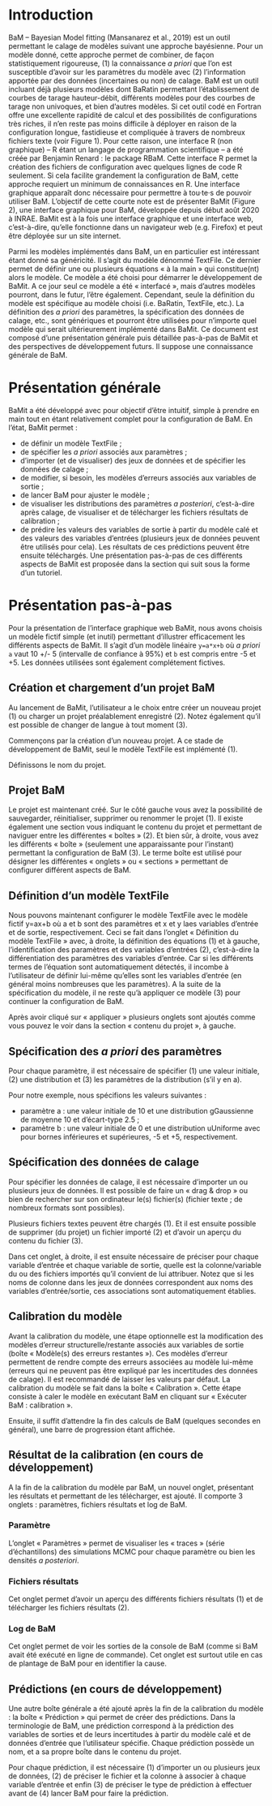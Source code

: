 # Introduction

BaM – Bayesian Model fitting (Mansanarez et al., 2019) est un outil permettant le calage de modèles suivant une approche bayésienne. Pour un modèle donné, cette approche permet de combiner, de façon statistiquement rigoureuse, (1) la connaissance *a priori* que l’on est susceptible d’avoir sur les paramètres du modèle avec (2) l’information apportée par des données (incertaines ou non) de calage. BaM est un outil incluant déjà plusieurs modèles dont BaRatin permettant l’établissement de courbes de tarage hauteur-débit, différents modèles pour des courbes de tarage non univoques, et bien d’autres modèles. Si cet outil codé en Fortran offre une excellente rapidité de calcul et des possibilités de configurations très riches, il n’en reste pas moins difficile à déployer en raison de la configuration longue, fastidieuse et compliquée à travers de nombreux fichiers texte (voir Figure 1). Pour cette raison, une interface R (non graphique) – R étant un langage de programmation scientifique – a été créée par Benjamin Renard : le package RBaM. Cette interface R permet la création des fichiers de configuration avec quelques lignes de code R seulement. Si cela facilite grandement la configuration de BaM, cette approche requiert un minimum de connaissances en R. Une interface graphique apparaît donc nécessaire pour permettre à tou·te·s de pouvoir utiliser BaM.  L’objectif de cette courte note est de présenter BaMit (Figure 2), une interface graphique pour BaM, développée depuis début août 2020 à INRAE. BaMit est à la fois une interface graphique et une interface web, c’est-à-dire, qu’elle fonctionne dans un navigateur web (e.g. Firefox) et peut être déployée sur un site internet.

Parmi les modèles implémentés dans BaM, un en particulier est intéressant étant donné sa généricité. Il s’agit du modèle dénommé TextFile. Ce dernier permet de définir une ou plusieurs équations « à la main » qui constitue(nt) alors le modèle. Ce modèle a été choisi pour démarrer le développement de BaMit. A ce jour seul ce modèle a été « interfacé », mais d’autres modèles pourront, dans le futur, l’être également. Cependant, seule la définition du modèle est spécifique au modèle choisi (i.e. BaRatin, TextFile, etc.). La définition des *a priori* des paramètres, la spécification des données de calage, etc., sont génériques et pourront être utilisées pour n’importe quel modèle qui serait ultérieurement implémenté dans BaMit.
Ce document est composé d’une présentation générale puis détaillée pas-à-pas de BaMit et des perspectives de développement futurs. Il suppose une connaissance générale de BaM.

# Présentation générale
BaMit a été développé avec pour objectif d’être intuitif, simple à prendre en main tout en étant relativement complet pour la configuration de BaM. En l’état, BaMit permet :
 * de définir un modèle TextFile ;
 * de spécifier les *a priori* associés aux paramètres ;
 * d’importer (et de visualiser) des jeux de données et de spécifier les données de calage ;
 * de modifier, si besoin, les modèles d’erreurs associés aux variables de sortie ;
 * de lancer BaM pour ajuster le modèle ;
 * de visualiser les distributions des paramètres *a posteriori*, c’est-à-dire après calage, de visualiser et de télécharger les fichiers résultats de calibration ;
 * de prédire les valeurs des variables de sortie à partir du modèle calé et des valeurs des variables d’entrées (plusieurs jeux de données peuvent être utilisés pour cela). Les résultats de ces prédictions peuvent être ensuite téléchargés.
Une présentation pas-à-pas de ces différents aspects de BaMit est proposée dans la section qui suit sous la forme d’un tutoriel.

# Présentation pas-à-pas
Pour la présentation de l’interface graphique web BaMit, nous avons choisis un modèle fictif simple (et inutil) permettant d’illustrer efficacement les différents aspects de BaMit. Il s’agit d’un modèle linéaire ```y=a*x+b``` où *a priori* `a` vaut 10 +/- 5 (intervalle de confiance à 95%) et `b` est compris entre -5 et +5. Les données utilisées sont également complétement fictives.

## Création et chargement d’un projet BaM
Au lancement de BaMit, l’utilisateur a le choix entre créer un nouveau projet (1) ou charger un projet préalablement enregistré (2). Notez également qu’il est possible de changer de langue à tout moment (3).

Commençons par la création d’un nouveau projet. A ce stade de développement de BaMit, seul le modèle TextFile est implémenté (1).

Définissons le nom du projet.

## Projet BaM
Le projet est maintenant créé. Sur le côté gauche vous avez la possibilité de sauvegarder, réinitialiser, supprimer ou renommer le projet (1). Il existe également une section vous indiquant le contenu du projet et permettant de naviguer entre les différentes « boîtes » (2). Et bien sûr, à droite, vous avez les différents « boîte » (seulement une apparaissante pour l’instant) permettant la configuration de BaM (3). Le terme boîte est utilisé pour désigner les différentes « onglets » ou « sections » permettant de configurer différent aspects de BaM.
 
## Définition d’un modèle TextFile
Nous pouvons maintenant configurer le modèle TextFile avec le modèle fictif y=ax+b où a et b sont des paramètres et x et y laes variables d’entrée et de sortie, respectivement. Ceci se fait dans l’onglet « Définition du modèle TextFile » avec, à droite, la définition des équations (1) et à gauche, l’identification des paramètres et des variables d’entrées (2), c’est-à-dire la différentiation des paramètres des variables d’entrée. Car si les différents termes de l’équation sont automatiquement détectés, il incombe à l’utilisateur de définir lui-même qu’elles sont les variables d’entrée (en général moins nombreuses que les paramètres). A la suite de la spécification du modèle, il ne reste qu’à appliquer ce modèle (3) pour continuer la configuration de BaM.
 
Après avoir cliqué sur « appliquer » plusieurs onglets sont ajoutés comme vous pouvez le voir dans la section « contenu du projet », à gauche.
 
## Spécification des *a priori* des paramètres
Pour chaque paramètre, il est nécessaire de spécifier (1) une valeur initiale, (2) une distribution et (3) les paramètres de la distribution (s’il y en a).
 
Pour notre exemple, nous spécifions les valeurs suivantes :
 * paramètre a : une valeur initiale de 10 et une distribution gGaussienne de moyenne 10 et d’écart-type 2.5 ;
 * paramètre b : une valeur initiale de 0 et une distribution uUniforme avec pour bornes inférieures et supérieures, -5 et +5, respectivement.

 
## Spécification des données de calage
Pour spécifier les données de calage, il est nécessaire d’importer un ou plusieurs jeux de données. Il est possible de faire un « drag & drop » ou bien de rechercher sur son ordinateur le(s) fichier(s) (fichier texte ; de nombreux formats sont possibles).

Plusieurs fichiers textes peuvent être chargés (1). Et il est ensuite possible de supprimer (du projet) un fichier importé (2) et d’avoir un aperçu du contenu du fichier (3). 

Dans cet onglet, à droite, il est ensuite nécessaire de préciser pour chaque variable d’entrée et chaque variable de sortie, quelle est la colonne/variable du ou des fichiers importés qu’il convient de lui attribuer. Notez que si les noms de colonne dans les jeux de données correspondent aux noms des variables d’entrée/sortie, ces associations sont automatiquement établies.
 
## Calibration du modèle
Avant la calibration du modèle, une étape optionnelle est la modification des modèles d’erreur structurelle/restante associés aux variables de sortie (boîte « Modèle(s) des erreurs restantes »). Ces modèles d’erreur permettent de rendre compte des erreurs associées au modèle lui-même (erreurs qui ne peuvent pas être expliqué par les incertitudes des données de calage). Il est recommandé de laisser les valeurs par défaut.
La calibration du modèle se fait dans la boîte « Calibration ». Cette étape consiste à caler le modèle en exécutant BaM en cliquant sur « Exécuter BaM : calibration ».

Ensuite, il suffit d’attendre la fin des calculs de BaM (quelques secondes en général), une barre de progression étant affichée.
 
## Résultat de la calibration (en cours de développement)
A la fin de la calibration du modèle par BaM, un nouvel onglet, présentant les résultats et permettant de les télécharger, est ajouté. Il comporte 3 onglets : paramètres, fichiers résultats et log de BaM.

### Paramètre
L’onglet « Paramètres » permet de visualiser les « traces » (série d’échantillons) des simulations MCMC pour chaque paramètre ou bien les densités *a posteriori*.

### Fichiers résultats
Cet onglet permet d’avoir un aperçu des différents fichiers résultats (1) et de télécharger les fichiers résultats (2).

### Log de BaM
Cet onglet permet de voir les sorties de la console de BaM (comme si BaM avait été exécuté en ligne de commande). Cet onglet est surtout utile en cas de plantage de BaM pour en identifier la cause.
 
## Prédictions (en cours de développement)
Une autre boîte générale a été ajouté après la fin de la calibration du modèle : la boîte « Prédiction » qui permet de créer des prédictions. Dans la terminologie de BaM, une prédiction correspond à la prédiction des variables de sorties et de leurs incertitudes à partir du modèle calé et de données d’entrée que l’utilisateur spécifie. Chaque prédiction possède un nom, et a sa propre boîte dans le contenu du projet.

Pour chaque prédiction, il est nécessaire (1) d’importer un ou plusieurs jeux de données, (2) de préciser le fichier et la colonne à associer à chaque variable d’entrée et enfin (3) de préciser le type de prédiction à effectuer avant de (4) lancer BaM pour faire la prédiction. 
